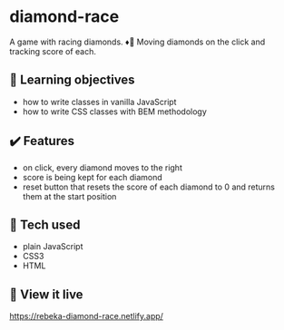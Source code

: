 # diamond-race

A game with racing diamonds. :diamonds::dash: Moving diamonds on the click and tracking score of each.

## :brain: Learning objectives
- how to write classes in vanilla JavaScript
- how to write CSS classes with BEM methodology

## :heavy_check_mark: Features
- on click, every diamond moves to the right
- score is being kept for each diamond
- reset button that resets the score of each diamond to 0 and returns them at the start position

## :robot: Tech used 
- plain JavaScript
- CSS3
- HTML

## :eyes: View it live
https://rebeka-diamond-race.netlify.app/ 
